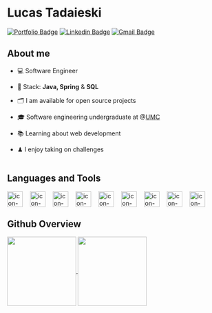 # Lucas Tadaieski 
[![Portfolio Badge](https://img.shields.io/badge/portfolio-black?style=for-the-badge&logo=esri&logoColor=white&color=363946)](https://lucastadaieski.github.io/portfolio/)
[![Linkedin Badge](https://img.shields.io/badge/Linkedin-blue?style=for-the-badge&logo=logmein&logoColor=white&color=363946)](https://www.linkedin.com/in/lucastadaieski/)
[![Gmail Badge](https://img.shields.io/badge/gmail-black?style=for-the-badge&logo=gmail&logoColor=white&color=363946)](mailto:dev.lucastadaieski@gmail.com)
<br>

## About me
- 💻 Software Engineer 

- 🧰 Stack: **Java, Spring** & **SQL**

- 🗂 I am available for open source projects
  
- 🎓 Software engineering undergraduate at @[UMC](https://www.umc.br/)
  
- 📚 Learning about web development
  
- ♟ I enjoy taking on challenges
<br><br>


## Languages and Tools
<div class="icones__tecnologias">
  <img 
    align="left" 
    alt="icon-java"  
    width="36" 
    src="https://cdn.jsdelivr.net/gh/devicons/devicon@latest/icons/java/java-original.svg"
    style="padding-right: 1em;"
  />
  <img 
    align="left" 
    alt="icon-python"  
    width="36" 
    src="https://cdn.jsdelivr.net/gh/devicons/devicon@latest/icons/python/python-original.svg"
    style="padding-right: 1em;"
  />
  <img 
    align="left" 
    alt="icon-mySQL" 
    width="36"
    src="https://cdn.jsdelivr.net/gh/devicons/devicon@latest/icons/mysql/mysql-original.svg"
    style="padding-right: 1em;"
  />
  <img 
    align="left"
    alt="icon-postgreeSQL"
    width="36" 
    src="https://cdn.jsdelivr.net/gh/devicons/devicon@latest/icons/postgresql/postgresql-plain.svg"
    style="padding-right: 1em;"
  />
  <img 
    align="left" 
    alt="icon-JS" 
    width="36" 
    src="https://cdn.jsdelivr.net/gh/devicons/devicon@latest/icons/javascript/javascript-original.svg"
    style="padding-right: 1em;"
  />
  <img 
    align="left" 
    alt="icon-html"
    width="36" 
    src="https://cdn.jsdelivr.net/gh/devicons/devicon@latest/icons/html5/html5-original.svg"
    style="padding-right: 1em;"
  />
  <img align="left" 
    alt="icon-css" 
    width="36"
    src="https://cdn.jsdelivr.net/gh/devicons/devicon@latest/icons/css3/css3-original.svg"
    style="padding-right: 1em;"
  />
  <img 
    align="left" 
    alt="icon-spring" 
    width="36"
    src="https://cdn.jsdelivr.net/gh/devicons/devicon@latest/icons/spring/spring-original.svg"
    style="padding-right: 1em;"
  />
  <img 
    align="left" 
    alt="icon-git" 
    width="36" 
    src="https://cdn.jsdelivr.net/gh/devicons/devicon@latest/icons/git/git-original.svg"
    style="padding-right: 1em;"
  />    
</div> <br><br>


## Github Overview
<div align="left">
  <a href="https://github.com/anuraghazra/github-readme-stats">
    <img height=160 align="center" src="https://github-readme-stats.vercel.app/api?username=lucastadaieski&rank_icon=github&hide=contribs&theme=codeSTACKr" />
  </a>
  <a href="https://github.com/anuraghazra/convoychat">
    <img height=160 align="center" src="https://github-readme-stats.vercel.app/api/top-langs?username=lucastadaieski&layout=donut&langs_count=8&card_width=320&theme=codeSTACKr" />
  </a>  
</div>
